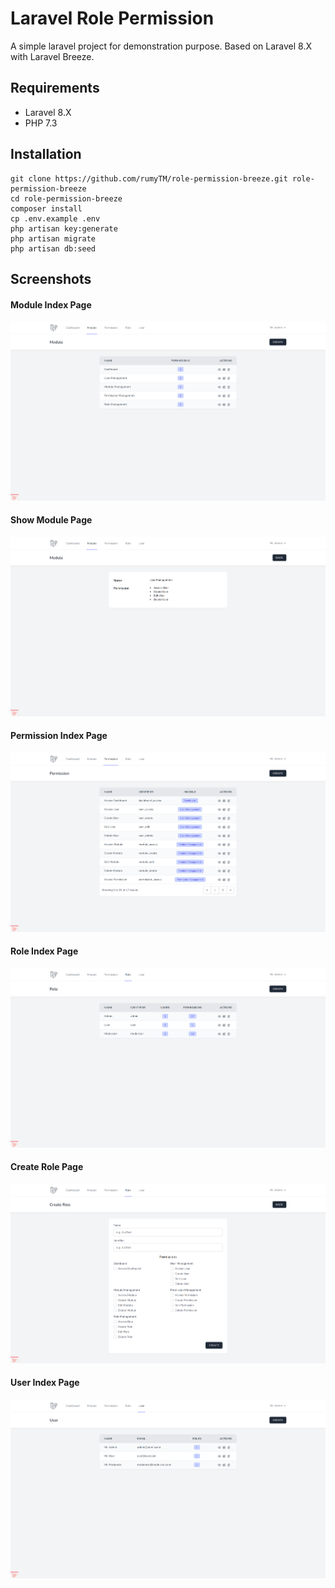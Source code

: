 # Laravel Role Permission

A simple laravel project for demonstration purpose. Based on Laravel 8.X with Laravel Breeze.

## Requirements

- Laravel 8.X
- PHP 7.3

## Installation

```
git clone https://github.com/rumyTM/role-permission-breeze.git role-permission-breeze
cd role-permission-breeze
composer install
cp .env.example .env
php artisan key:generate
php artisan migrate
php artisan db:seed
```

## Screenshots

#### Module Index Page
![Module Index Page](SCREENSHOTS/Module_Index.png "Module Index Page")

#### Show Module Page
![Show Module Page](SCREENSHOTS/Module_Show.png "Show Module Page")

#### Permission Index Page
![Permission Index Page](SCREENSHOTS/Permission_Index.png "Permission Index Page")

#### Role Index Page
![Role Index Page](SCREENSHOTS/Role_Index.png "Role Index Page")

#### Create Role Page
![Create Role Page](SCREENSHOTS/Role_Create.png "Create Role Page")

#### User Index Page
![User Index Page](SCREENSHOTS/User_Index.png "User Index Page")
